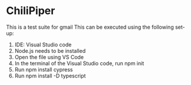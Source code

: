# ChiliPiper
This is a test suite for gmail
This can be executed using the following set-up:
1. IDE: Visual Studio code
2. Node.js needs to be installed
3. Open the file using VS Code
4. In the terminal of the Visual Studio code, run npm init
5. Run npm install cypress
6. Run npm install -D typescript
